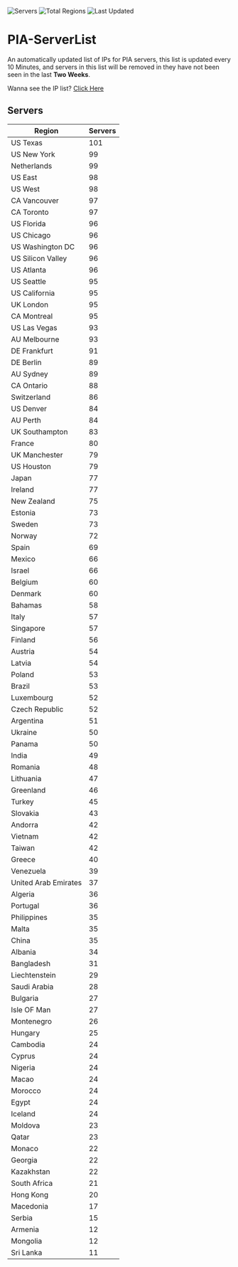 ![Servers](https://img.shields.io/badge/Servers-5,444-darkgreen)
![Total Regions](https://img.shields.io/badge/Total_Regions-97-darkgreen)
![Last Updated](https://img.shields.io/badge/Last_Updated-December_12_2024_20:01_EST-darkgreen)

# PIA-ServerList
An automatically updated list of IPs for PIA servers, this list is updated every 10 Minutes, and servers in this list will be removed in they have not been seen in the last **Two Weeks**.

Wanna see the IP list? [Click Here](./servers.json)

## Servers
| Region               | Servers |
|----------------------|---------|
| US Texas | 101 |
| US New York | 99 |
| Netherlands | 99 |
| US East | 98 |
| US West | 98 |
| CA Vancouver | 97 |
| CA Toronto | 97 |
| US Florida | 96 |
| US Chicago | 96 |
| US Washington DC | 96 |
| US Silicon Valley | 96 |
| US Atlanta | 96 |
| US Seattle | 95 |
| US California | 95 |
| UK London | 95 |
| CA Montreal | 95 |
| US Las Vegas | 93 |
| AU Melbourne | 93 |
| DE Frankfurt | 91 |
| DE Berlin | 89 |
| AU Sydney | 89 |
| CA Ontario | 88 |
| Switzerland | 86 |
| US Denver | 84 |
| AU Perth | 84 |
| UK Southampton | 83 |
| France | 80 |
| UK Manchester | 79 |
| US Houston | 79 |
| Japan | 77 |
| Ireland | 77 |
| New Zealand | 75 |
| Estonia | 73 |
| Sweden | 73 |
| Norway | 72 |
| Spain | 69 |
| Mexico | 66 |
| Israel | 66 |
| Belgium | 60 |
| Denmark | 60 |
| Bahamas | 58 |
| Italy | 57 |
| Singapore | 57 |
| Finland | 56 |
| Austria | 54 |
| Latvia | 54 |
| Poland | 53 |
| Brazil | 53 |
| Luxembourg | 52 |
| Czech Republic | 52 |
| Argentina | 51 |
| Ukraine | 50 |
| Panama | 50 |
| India | 49 |
| Romania | 48 |
| Lithuania | 47 |
| Greenland | 46 |
| Turkey | 45 |
| Slovakia | 43 |
| Andorra | 42 |
| Vietnam | 42 |
| Taiwan | 42 |
| Greece | 40 |
| Venezuela | 39 |
| United Arab Emirates | 37 |
| Algeria | 36 |
| Portugal | 36 |
| Philippines | 35 |
| Malta | 35 |
| China | 35 |
| Albania | 34 |
| Bangladesh | 31 |
| Liechtenstein | 29 |
| Saudi Arabia | 28 |
| Bulgaria | 27 |
| Isle OF Man | 27 |
| Montenegro | 26 |
| Hungary | 25 |
| Cambodia | 24 |
| Cyprus | 24 |
| Nigeria | 24 |
| Macao | 24 |
| Morocco | 24 |
| Egypt | 24 |
| Iceland | 24 |
| Moldova | 23 |
| Qatar | 23 |
| Monaco | 22 |
| Georgia | 22 |
| Kazakhstan | 22 |
| South Africa | 21 |
| Hong Kong | 20 |
| Macedonia | 17 |
| Serbia | 15 |
| Armenia | 12 |
| Mongolia | 12 |
| Sri Lanka | 11 |